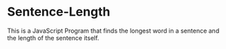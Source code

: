 # Sentence-Length
This is a JavaScript Program that finds the longest word in a sentence and the length of the sentence itself.
